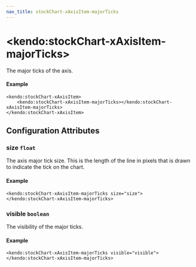 ```yaml
---
nav_title: stockChart-xAxisItem-majorTicks
---
```


# \<kendo:stockChart-xAxisItem-majorTicks\>

The major ticks of the axis.

#### Example
    <kendo:stockChart-xAxisItem>
        <kendo:stockChart-xAxisItem-majorTicks></kendo:stockChart-xAxisItem-majorTicks>
    </kendo:stockChart-xAxisItem>

## Configuration Attributes

### size `float`

The axis major tick size. This is the length of the line in pixels that is drawn to indicate the tick on the chart.

#### Example
    <kendo:stockChart-xAxisItem-majorTicks size="size">
    </kendo:stockChart-xAxisItem-majorTicks>

### visible `boolean`

The visibility of the major ticks.

#### Example
    <kendo:stockChart-xAxisItem-majorTicks visible="visible">
    </kendo:stockChart-xAxisItem-majorTicks>

